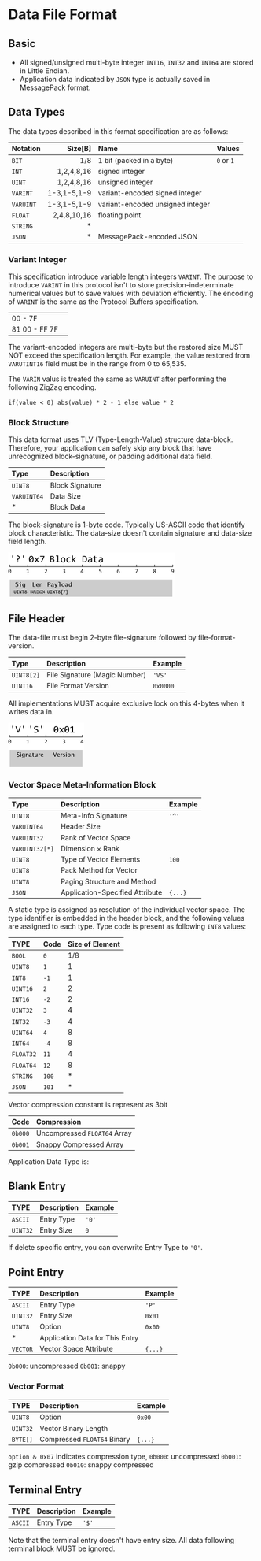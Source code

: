 # Data File Format

## Basic

* All signed/unsigned multi-byte integer `INT16`, `INT32` and `INT64` are stored in Little Endian.
* Application data indicated by `JSON` type is actually saved in MessagePack format.

## Data Types

The data types described in this format specification are as follows:

| Notation | Size[B] | Name | Values |
|:---------|-----:|:-----|:-------|
| `BIT`    | 1/8  | 1 bit (packed in a byte) | `0` or `1` |
| `INT`   | 1,2,4,8,16 | signed integer | 
| `UINT`   | 1,2,4,8,16 | unsigned integer |
| `VARINT` | 1-3,1-5,1-9 | variant-encoded signed integer |
| `VARUINT` | 1-3,1-5,1-9 | variant-encoded unsigned integer |
| `FLOAT` | 2,4,8,10,16 | floating point |
| `STRING` | * | |
| `JSON` | * | MessagePack-encoded JSON |

### Variant Integer

This specification introduce variable length integers `VARINT`. The purpose to introduce `VARINT` in this protocol isn't to store precision-indeterminate numerical values but to save values with deviation efficiently. The encoding of `VARINT` is the same as the Protocol Buffers specification.

| | |
|:---|:---|
| 00 - 7F | | 
| 81 00 - FF 7F |

The variant-encoded integers are multi-byte but the restored size MUST NOT exceed the specification length. For example, the value restored from `VARUTINT16` field must be in the range from 0 to 65,535.

The `VARIN` valus is treated the same as `VARUINT` after performing the following ZigZag encoding.

```
if(value < 0) abs(value) * 2 - 1 else value * 2
```

### Block Structure

This data format uses TLV (Type-Length-Value) structure data-block. Therefore, your application can safely skip any block that have unrecognized block-signature, or padding additional data field.

| Type        | Description     |
|:------------|:----------------|
| `UINT8`     | Block Signature |
| `VARUINT64` | Data Size       |
| *           | Block Data      |

The block-signature is 1-byte code. Typically US-ASCII code that identify block characteristic. The data-size doesn't contain signature and data-size field length.

![Block](img/block.png)

## File Header

The data-file must begin 2-byte file-signature followed by file-format-version.

| Type       | Description                   | Example  |
|:-----------|:------------------------------|:---------|
| `UINT8[2]` | File Signature (Magic Number) | `'VS'`   |
| `UINT16`   | File Format Version           | `0x0000` |

All implementations MUST acquire exclusive lock on this 4-bytes when it writes data in.

![File Header](img/file-header.png)

### Vector Space Meta-Information Block

| Type           | Description                     | Example |
|:---------------|:--------------------------------|:--------|
| `UINT8`        | Meta-Info Signature             | `'^'`   |
| `VARUINT64`    | Header Size                     |         |
| `VARUINT32`    | Rank of Vector Space            |         |
| `VARUINT32[*]` | Dimension × Rank               |         |
| `UINT8`        | Type of Vector Elements         | `100`   |
| `UINT8`        | Pack Method for Vector          |         |
| `UINT8`        | Paging Structure and Method     |         |
| `JSON`         | Application-Specified Attribute | `{...}` |

A static type is assigned as resolution of the individual vector space. The type identifier is embedded in the header block, and the following values are assigned to each type.
Type code is present as following `INT8` values:

| TYPE       | Code | Size of Element |
|:-----------|:-----|:-----|
| `BOOL`     | `0`  | 1/8  |
| `UINT8`    | `1`  | 1    |
| `INT8`     | `-1` | 1    |
| `UINT16`   | `2`  | 2    |
| `INT16`    | `-2` | 2    |
| `UINT32`   | `3`  | 4    |
| `INT32`    | `-3` | 4    |
| `UINT64`   | `4`  | 8    |
| `INT64`    | `-4` | 8    |
| `FLOAT32`  | `11` | 4    |
| `FLOAT64`  | `12` | 8    |
| `STRING`   | `100` | *   |
| `JSON`     | `101` | *   |

Vector compression constant is represent as 3bit

| Code | Compression |
|:---|:----|
| `0b000` | Uncompressed `FLOAT64` Array |
| `0b001` | Snappy Compressed Array |

Application Data Type is:

## Blank Entry

| TYPE     | Description | Example |
|:---------|:------------|:--------|
| `ASCII`  | Entry Type  | `'0'`   |
| `UINT32` | Entry Size  | `0`     |

If delete specific entry, you can overwrite Entry Type to `'0'`.

## Point Entry

| TYPE        | Description                   | Example |
|:------------|:------------------------------|:--------|
| `ASCII`     | Entry Type | `'P'`  |
| `UINT32`    | Entry Size           | `0x01`  |
| `UINT8`     | Option | `0x00` |
| *           | Application Data for This Entry |         |
| `VECTOR` | Vector Space Attribute        | `{...}` |

`0b000`: uncompressed
`0b001`: snappy

### Vector Format

| TYPE        | Description                   | Example |
|:------------|:------------------------------|:--------|
| `UINT8`     | Option | `0x00` |
| `UINT32` | Vector Binary Length | |
| `BYTE[]` | Compressed `FLOAT64` Binary | `{...}` |

`option & 0x07` indicates compression type,
`0b000`: uncompressed
`0b001`: gzip compressed
`0b010`: snappy compressed

## Terminal Entry

| TYPE     | Description | Example |
|:---------|:------------|:--------|
| `ASCII`  | Entry Type  | `'$'`   |

Note that the terminal entry doesn't have entry size. All data following terminal block MUST be ignored.
